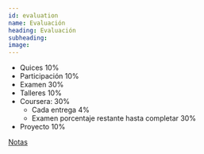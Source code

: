 ```yaml
---
id: evaluation
name: Evaluación
heading: Evaluación
subheading: 
image: 
---
```


* Quices 10%
* Participación 10%
* Examen 30%
* Talleres 10%
* Coursera: 30%
    * Cada entrega 4%
    * Examen porcentaje restante hasta completar 30%
* Proyecto 10%

[Notas](https://docs.google.com/spreadsheets/d/1m7-lX9GvuO--VESdNOFQ6ZPuq_p6w3ucp3yNZyTnKt4/edit?usp=sharing)